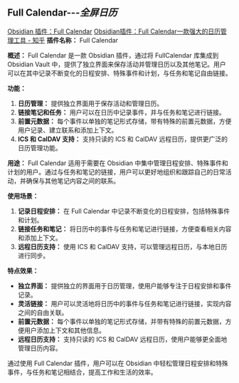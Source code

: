 ## Full Calendar---*全屏日历*

[Obsidian 插件：Full Calendar](https://pkmer.cn/Pkmer-Docs/10-obsidian/obsidian%E7%A4%BE%E5%8C%BA%E6%8F%92%E4%BB%B6/readme/obsidian-full-calendar_readme/)
[Obsidian插件：Full Calendar一款强大的日历管理工具 - 知乎](https://zhuanlan.zhihu.com/p/669913748)
**插件名称：** Full Calendar

**概述：** Full Calendar 是一款 Obsidian 插件，通过将 FullCalendar 库集成到 Obsidian Vault 中，提供了独立界面来保存活动并管理日历以及其他笔记。用户可以在其中记录不断变化的日程安排、特殊事件和计划，与任务和笔记自由链接。

**功能：**
1. **日历管理：** 提供独立界面用于保存活动和管理日历。
2. **链接笔记和任务：** 用户可以在日历中记录事件，并与任务和笔记进行链接。
3. **前置元数据：** 每个事件以单独的笔记形式存储，带有特殊的前置元数据，方便用户记录、建立联系和添加上下文。
4. **ICS 和 CalDAV 支持：** 支持只读的 ICS 和 CalDAV 远程日历，提供更广泛的日历管理功能。

**用途：** Full Calendar 适用于需要在 Obsidian 中集中管理日程安排、特殊事件和计划的用户。通过与任务和笔记的链接，用户可以更好地组织和跟踪自己的日常活动，并确保与其他笔记内容之间的联系。

**使用场景：**
1. **记录日程安排：** 在 Full Calendar 中记录不断变化的日程安排，包括特殊事件和计划。
2. **链接任务和笔记：** 将日历中的事件与任务和笔记进行链接，方便查看相关内容和添加上下文。
3. **远程日历支持：** 使用 ICS 和 CalDAV 支持，可以管理远程日历，与本地日历进行同步。

**特点效果：**
- **独立界面：** 提供独立的界面用于日历管理，使用户能够专注于日程安排和事件记录。
- **灵活链接：** 用户可以灵活地将日历中的事件与任务和笔记进行链接，实现内容之间的自由关联。
- **前置元数据：** 每个事件以单独的笔记形式存储，并带有特殊的前置元数据，方便用户添加上下文和其他信息。
- **远程日历支持：** 支持只读的 ICS 和 CalDAV 远程日历，使用户能够更全面地管理日历内容。

通过使用 Full Calendar 插件，用户可以在 Obsidian 中轻松管理日程安排和特殊事件，与任务和笔记相结合，提高工作和生活的效率。